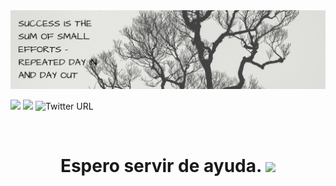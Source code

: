 <div id="header" align="center">
  <img src="https://github.com/gdrenteriag/gdrenteriag/blob/main/Banner.png" width="800"/>
</div>

[![](https://img.shields.io/badge/LinkedIn-0077B5?style=for-the-badge&logo=linkedin&logoColor=white)](https://www.linkedin.com/in/gdrenteria/)
[![](https://img.shields.io/badge/Página_Web-yelow?style=for-the-badge&logo=medium&logoColor=white)](https://gerardorenteria.blog/)
![Twitter URL](https://img.shields.io/twitter/url?style=social&url=https%3A%2F%2Ftwitter.com%2Fgdrenteria)

<div id="badges" align="center">
<img src="https://visitor-badge-reloaded.herokuapp.com/badge?page_id=gdrenteriag.gdrenteriag&color=00cf00" alt=""/>

<h1>
  Espero servir de ayuda.
  <img src="https://media.giphy.com/media/dwGJLOdbWULVRIBBfz/giphy.gif" width="30px"/>
</h1>
